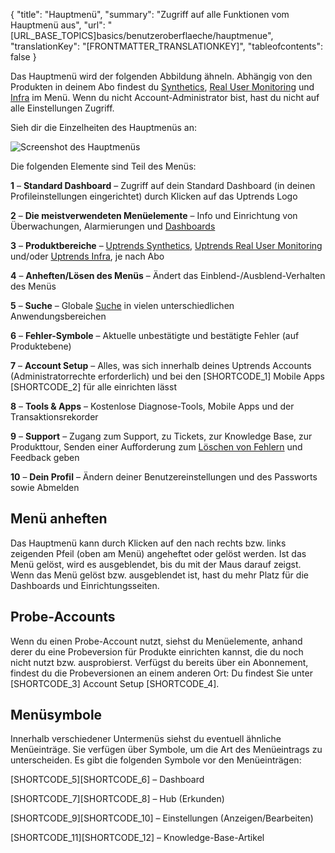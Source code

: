 {
  "title": "Hauptmenü",
  "summary": "Zugriff auf alle Funktionen vom Hauptmenü aus",
  "url": "[URL_BASE_TOPICS]basics/benutzeroberflaeche/hauptmenue",
  "translationKey": "[FRONTMATTER_TRANSLATIONKEY]",
  "tableofcontents": false
}

Das Hauptmenü wird der folgenden Abbildung ähneln. Abhängig von den Produkten in deinem Abo findest du [Synthetics]([LINK_URL_1]), [Real User Monitoring]([LINK_URL_2]) und [Infra]([LINK_URL_3]) im Menü.
Wenn du nicht Account-Administrator bist, hast du nicht auf alle Einstellungen Zugriff.

Sieh dir die Einzelheiten des Hauptmenüs an:

![Screenshot des Hauptmenüs]([LINK_URL_4])

Die folgenden Elemente sind Teil des Menüs:

**1** – **Standard Dashboard** – Zugriff auf dein Standard Dashboard (in deinen Profileinstellungen eingerichtet) durch Klicken auf das Uptrends Logo

**2** – **Die meistverwendeten Menüelemente** – Info und Einrichtung von Überwachungen, Alarmierungen und [Dashboards]([LINK_URL_5])

**3** – **Produktbereiche** – [Uptrends Synthetics]([LINK_URL_6]), [Uptrends Real User Monitoring]([LINK_URL_7]) und/oder [Uptrends Infra]([LINK_URL_8]), je nach Abo

**4** – **Anheften/Lösen des Menüs** – Ändert das Einblend-/Ausblend-Verhalten des Menüs

**5** – **Suche** – Globale [Suche]([LINK_URL_9]) in vielen unterschiedlichen Anwendungsbereichen

**6** – **Fehler-Symbole** – Aktuelle unbestätigte und bestätigte Fehler (auf Produktebene)

**7** – **Account Setup** – Alles, was sich innerhalb deines Uptrends Accounts (Administratorrechte erforderlich) und bei den [SHORTCODE_1] Mobile Apps [SHORTCODE_2] für alle einrichten lässt 

**8** – **Tools & Apps** – Kostenlose Diagnose-Tools, Mobile Apps und der Transaktionsrekorder

**9** – **Support** – Zugang zum Support, zu Tickets, zur Knowledge Base, zur Produkttour, Senden einer Aufforderung zum [Löschen von Fehlern]([LINK_URL_10]) und Feedback geben

**10** – **Dein Profil** – Ändern deiner Benutzereinstellungen und des Passworts sowie Abmelden

## Menü anheften

Das Hauptmenü kann durch Klicken auf den nach rechts bzw. links zeigenden Pfeil (oben am Menü) angeheftet oder gelöst werden. Ist das Menü gelöst, wird es ausgeblendet, bis du mit der Maus darauf zeigst. Wenn das Menü gelöst bzw. ausgeblendet ist, hast du mehr Platz für die Dashboards und Einrichtungsseiten.

## Probe-Accounts

Wenn du einen Probe-Account nutzt, siehst du Menüelemente, anhand derer du eine Probeversion für Produkte einrichten kannst, die du noch nicht nutzt bzw. ausprobierst.
Verfügst du bereits über ein Abonnement, findest du die Probeversionen an einem anderen Ort: Du findest Sie unter [SHORTCODE_3] Account Setup [SHORTCODE_4].

## Menüsymbole

Innerhalb verschiedener Untermenüs siehst du eventuell ähnliche Menüeinträge. Sie verfügen über Symbole, um die Art des Menüeintrags zu unterscheiden. Es gibt die folgenden Symbole vor den Menüeinträgen:

[SHORTCODE_5][SHORTCODE_6] – Dashboard

[SHORTCODE_7][SHORTCODE_8] – Hub (Erkunden)

[SHORTCODE_9][SHORTCODE_10] – Einstellungen (Anzeigen/Bearbeiten)

[SHORTCODE_11][SHORTCODE_12] – Knowledge-Base-Artikel


